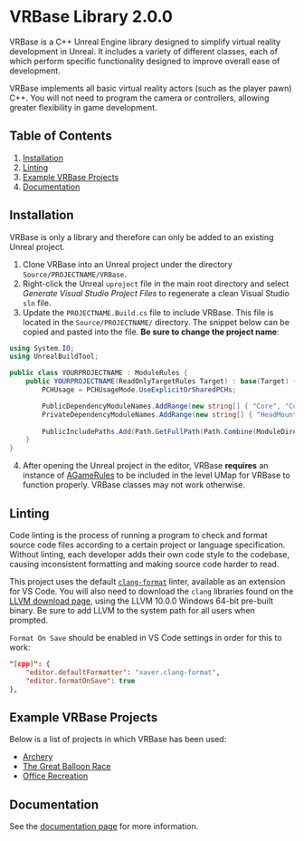 # VRBase Library 2.0.0
VRBase is a C++ Unreal Engine library designed to simplify virtual reality development in Unreal. It includes a variety of different classes, each of which perform specific functionality designed to improve overall ease of development.

VRBase implements all basic virtual reality actors (such as the player pawn) C++. You will not need to program the camera or controllers, allowing greater flexibility in game development.

## Table of Contents
1. [Installation](#install)
2. [Linting](#linting)
3. [Example VRBase Projects](#projects)
4. [Documentation](#doc)

## Installation <a name="install"></a>
VRBase is only a library and therefore can only be added to an existing Unreal project.

1. Clone VRBase into an Unreal project under the directory `Source/PROJECTNAME/VRBase`.
2. Right-click the Unreal `uproject` file in the main root directory and select _Generate Visual Studio Project Files_ to regenerate a clean Visual Studio `sln` file.
3. Update the `PROJECTNAME.Build.cs` file to include VRBase. This file is located in the `Source/PROJECTNAME/` directory. The snippet below can be copied and pasted into the file. **Be sure to change the project name**:
```cs
using System.IO;
using UnrealBuildTool;

public class YOURPROJECTNAME : ModuleRules {
	public YOURPROJECTNAME(ReadOnlyTargetRules Target) : base(Target) {
		PCHUsage = PCHUsageMode.UseExplicitOrSharedPCHs;

        PublicDependencyModuleNames.AddRange(new string[] { "Core", "CoreUObject", "Engine", "InputCore", "Slate", "SlateCore", "ProceduralMeshComponent" });
        PrivateDependencyModuleNames.AddRange(new string[] { "HeadMountedDisplay", "SteamVR" });
        
        PublicIncludePaths.Add(Path.GetFullPath(Path.Combine(ModuleDirectory, "VRBase")));
    }
}
```
4. After opening the Unreal project in the editor, VRBase **requires** an instance of [AGameRules](Doc/AGameRules.md) to be included in the level UMap for VRBase to function properly. VRBase classes may not work otherwise.

## Linting <a name="linting"></a>
Code linting is the process of running a program to check and format source code files 
according to a certain project or language specification. Without linting, each developer
adds their own code style to the codebase, causing inconsistent formatting and making source
code harder to read.

This project uses the default 
[`clang-format`](https://marketplace.visualstudio.com/items?itemName=xaver.clang-format) 
linter, available as an extension for VS Code. You will also need to download the `clang`
libraries found on the [LLVM download page](https://releases.llvm.org/download.html),
using the LLVM 10.0.0 Windows 64-bit pre-built binary. Be sure to add LLVM to the
system path for all users when prompted.

`Format On Save` should be enabled in VS Code settings in order for this to work:
```json
"[cpp]": {
    "editor.defaultFormatter": "xaver.clang-format",
    "editor.formatOnSave": true
},
```

## Example VRBase Projects <a name="projects"></a>
Below is a list of projects in which VRBase has been used:

- [Archery](https://github.com/bossley9/Archery)
- [The Great Balloon Race](https://github.com/MMC-Scholars/TheGreatBalloonRace)
- [Office Recreation](https://github.com/MMC-Scholars/OfficeRecreation)

## Documentation <a name="doc"></a>
See the [documentation page](Doc/Doc.md) for more information.
